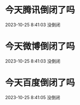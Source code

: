# 今天腾讯倒闭了吗

2023-10-25 8:41:03 没倒闭

# 今天微博倒闭了吗

2023-10-25 8:41:03 没倒闭

# 今天百度倒闭了吗

2023-10-25 8:41:05 没倒闭

